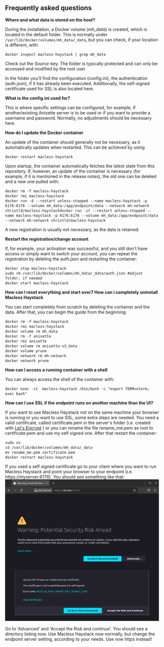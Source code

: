 
## Frequently asked questions

**Where and what data is stored on the host?**

During the installation, a Docker volume (*mh_data*) is created, which is located in the default folder. This is normally under `/var/lib/docker/volumes/mh_data/_data`, but you can check, if your location is different, with:

```
docker inspect macless-haystack | grep mh_data
```
Check out the *Source*-key. The folder is typically protected and can only be accessed and modified by the root user.

In the folder you'll find the configuration (config.ini), the authentication (auth.json), if it has already been executed. Additionally, the self-signed certificate used for SSL is also located here.

**What is the config.ini used for?**

This is where specific settings can be configured, for example, if another/existing Anisette server is to be used or if you want to provide a username and password. Normally, no adjustments should be necessary here.

**How do I update the Docker container**

An update of the container should generally not be necessary, as it automatically updates when restarted. This can be achieved by using 
```
docker restart macless-haystack
```

Upon startup, the container automatically fetches the latest state from this repository. If, however, an update of the container is necessary (for example, if it is mentioned in the release notes), the old one can be deleted and a new one pulled with:

```
docker rm -f macless-haystack
docker rmi macless-haystack
docker run -d --restart unless-stopped --name macless-haystack -p 6176:6176 --volume mh_data:/app/endpoint/data --network mh-network christld/macless-haystackdocker run -it --restart unless-stopped --name macless-haystack -p 6176:6176 --volume mh_data:/app/endpoint/data --network mh-network christld/macless-haystack
```
A new registration is usually not necessary, as the data is retained.

**Restart the registration/change account**


If, for example, your activation was successful, and you still don't have access or simply want to switch your account, you can repeat the registration by deleting the auth.json and restarting the container:

```
docker stop macless-haystack
sudo rm /var/lib/docker/volumes/mh_data/_data/auth.json #adjust folder, if needed
docker start macless-haystack
```

**How can I reset everything and start over7 How can i completely uninstall Macless Haystack**


You can start completely from scratch by deleting the container and the data. After that, you can begin the guide from the beginning:

```
docker rm -f macless-haystack
docker rmi macless-haystack
docker volume rm mh_data
docker rm -f anisette
docker rmi anisette
docker volume rm anisette-v3_data
docker volume prune
docker network rm mh-network
docker network prune
```

**How can I access a running container with a shell**

You can always access the shell of the container with:
```
docker exec -it  macless-haystack /bin/bash -c "export TERM=xterm; exec bash"
```

**How can I use SSL if the endpoint runs on another machine than the UI?**

If you want to use Macless Haystack not on the same machine your browser is running or you want to use SSL, some extra steps are needed. You need a valid certificate, called certificate.pem in the server's folder (i.e. created with [Let's Encrypt](https://letsencrypt.org/) ) or you can rename the file rename_me.pem as root to certificate.pem and use my self signed one. After that restart the container: 
```
sudo su
cd /var/lib/docker/volumes/mh_data/_data
mv rename_me.pem certificate.pem
docker restart macless-haystack
```
If you used a self signed certificate go to your client where you want to run Macless Haystack and point your browser to your endpoint (i.e. https://myserver:6176). You should see something like that:
![Certificate error](firefox_cert.png)

Go to 'Advanced' and 'Accept the Risk and continue'. You should see a directory listing now. Use Macless Haystack now normally, but change the endpoint server setting, according to your needs. Use now https instead!